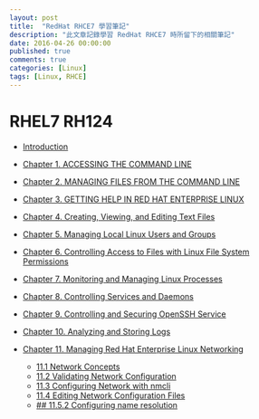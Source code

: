 ```yaml
---
layout: post
title:  "RedHat RHCE7 學習筆記"
description: "此文章記錄學習 RedHat RHCE7 時所留下的相關筆記"
date: 2016-04-26 00:00:00
published: true
comments: true
categories: [Linux]
tags: [Linux, RHCE]
---
```



RHEL7 RH124
===========

- [Introduction](https://github.com/godleon/godleon.github.io/blob/master/_posts/2016/2016-02-17-RHCE7-RH124-LearningNotes-CH01_03.md#intro)

- [Chapter 1. ACCESSING THE COMMAND LINE](https://github.com/godleon/godleon.github.io/blob/master/_posts/2016/2016-02-17-RHCE7-RH124-LearningNotes-CH01_03.md#ch1)

- [Chapter 2. MANAGING FILES FROM THE COMMAND LINE](https://github.com/godleon/godleon.github.io/blob/master/_posts/2016/2016-02-17-RHCE7-RH124-LearningNotes-CH01_03.md#ch2)

- [Chapter 3. GETTING HELP IN RED HAT ENTERPRISE LINUX](https://github.com/godleon/godleon.github.io/blob/master/_posts/2016/2016-02-17-RHCE7-RH124-LearningNotes-CH01_03.md#ch3)

- [Chapter 4. Creating, Viewing, and Editing Text Files](https://github.com/godleon/godleon.github.io/blob/master/_posts/2016/2016-04-03-RHCE7-RH124-LearningNotes-CH04_06.md#ch4)

- [Chapter 5. Managing Local Linux Users and Groups](https://github.com/godleon/godleon.github.io/blob/master/_posts/2016/2016-04-03-RHCE7-RH124-LearningNotes-CH04_06.md#ch5)

- [Chapter 6. Controlling Access to Files with Linux File System Permissions](https://github.com/godleon/godleon.github.io/blob/master/_posts/2016/2016-04-03-RHCE7-RH124-LearningNotes-CH04_06.md#ch6)

- [Chapter 7. Monitoring and Managing Linux Processes](https://github.com/godleon/godleon.github.io/blob/master/_posts/2016/2016-04-14-RHCE7-RH124-LearningNotes-CH07_MonitoringAndManagingLinuxProcesses.md)

- [Chapter 8. Controlling Services and Daemons](https://github.com/godleon/godleon.github.io/blob/master/_posts/2016/2016-04-19-RHCE7-RH124-LearningNotes-CH08_ControllingServicesAndDaemons.md)

- [Chapter 9. Controlling and Securing OpenSSH Service](https://github.com/godleon/godleon.github.io/blob/master/_posts/2016/2016-04-20-RHCE7-RH124-LearningNotes-CH09_ConfiguringAndSecuringOpenSSHService.md)

- [Chapter 10. Analyzing and Storing Logs](https://github.com/godleon/godleon.github.io/blob/master/_posts/2016/2016-04-25-RHCE7-RH124-LearningNotes-CH10_AnalyzingAndStoringLogs.md)

- [Chapter 11. Managing Red Hat Enterprise Linux Networking](https://github.com/godleon/godleon.github.io/blob/master/_posts/2016/2016-04-26-RHCE-RH124-LearningNotes-CH11_ManagingRedHatEnterpriseLinuxNetworking.md)
  - [11.1 Network Concepts](https://github.com/godleon/godleon.github.io/blob/master/_posts/2016/2016-04-26-RHCE-RH124-LearningNotes-CH11_ManagingRedHatEnterpriseLinuxNetworking.md#ch11.1)
  - [11.2 Validating Network Configuration](https://github.com/godleon/godleon.github.io/blob/master/_posts/2016/2016-04-26-RHCE-RH124-LearningNotes-CH11_ManagingRedHatEnterpriseLinuxNetworking.md#ch11.2)
  - [11.3 Configuring Network with nmcli](https://github.com/godleon/godleon.github.io/blob/master/_posts/2016/2016-04-26-RHCE-RH124-LearningNotes-CH11_ManagingRedHatEnterpriseLinuxNetworking.md#ch11.3)
  - [11.4 Editing Network Configuration Files](https://github.com/godleon/godleon.github.io/blob/master/_posts/2016/2016-04-26-RHCE-RH124-LearningNotes-CH11_ManagingRedHatEnterpriseLinuxNetworking.md#ch11.4)
  - [## 11.5.2 Configuring name resolution](https://github.com/godleon/godleon.github.io/blob/master/_posts/2016/2016-04-26-RHCE-RH124-LearningNotes-CH11_ManagingRedHatEnterpriseLinuxNetworking.md#ch11.5)
